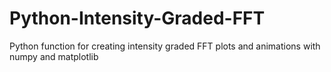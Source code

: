 # Python-Intensity-Graded-FFT
Python function for creating intensity graded FFT plots and animations with numpy and matplotlib

